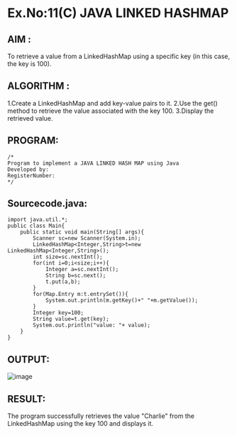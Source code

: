# Ex.No:11(C)             JAVA LINKED HASHMAP
 ## AIM :
To retrieve a value from a LinkedHashMap using a specific key (in this case, the key is 100).

## ALGORITHM :
1.Create a LinkedHashMap and add key-value pairs to it.
2.Use the get() method to retrieve the value associated with the key 100.
3.Display the retrieved value.




## PROGRAM:
 ```
/*
Program to implement a JAVA LINKED HASH MAP using Java
Developed by: 
RegisterNumber:  
*/
```

## Sourcecode.java:
```
import java.util.*;
public class Main{
    public static void main(String[] args){
        Scanner sc=new Scanner(System.in);
        LinkedHashMap<Integer,String>t=new LinkedHashMap<Integer,String>();
        int size=sc.nextInt();
        for(int i=0;i<size;i++){
            Integer a=sc.nextInt();
            String b=sc.next();
            t.put(a,b);
        }
        for(Map.Entry m:t.entrySet()){
            System.out.println(m.getKey()+" "+m.getValue());
        }
        Integer key=100;
        String value=t.get(key);
        System.out.println("value: "+ value);
    }
}
```






## OUTPUT:
![image](https://github.com/user-attachments/assets/ccd0ff84-67e5-4cf0-9611-adc81321426e)



## RESULT:
The program successfully retrieves the value "Charlie" from the LinkedHashMap using the key 100 and displays it.





